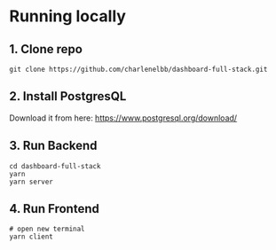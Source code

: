 # Running locally

## 1. Clone repo

```
git clone https://github.com/charlenelbb/dashboard-full-stack.git
```

## 2. Install PostgresQL

Download it from here: https://www.postgresql.org/download/

## 3. Run Backend

```
cd dashboard-full-stack
yarn
yarn server
```

## 4. Run Frontend

```
# open new terminal
yarn client
```

